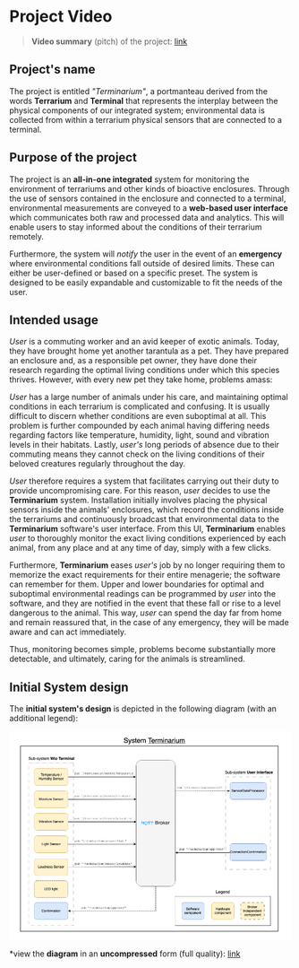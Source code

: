 # Project Video

> __Video summary__ (pitch) of the project: [link](https://tinyurl.com/dit113-video-summary)

## Project's name

The project is entitled _"Terminarium"_, a portmanteau derived from the words __Terrarium__ and __Terminal__ that represents the interplay between the physical components of our integrated system; environmental data is collected from within a terrarium physical sensors that are connected to a terminal.

## Purpose of the project

The project is an __all-in-one integrated__ system for monitoring the environment of terrariums and other kinds of bioactive enclosures. Through the use of sensors contained in the enclosure and connected to a terminal, environmental measurements are conveyed to a __web-based user interface__ which communicates both raw and processed data and analytics. This will enable users to stay informed about the conditions of their terrarium remotely.

Furthermore, the system will _notify_ the user in the event of an __emergency__ where environmental conditions fall outside of desired limits. These can either be user-defined or based on a specific preset. The system is designed to be easily expandable and customizable to fit the needs of the user.

## Intended usage

*User* is a commuting worker and an avid keeper of exotic animals. Today, they have brought home yet another tarantula as a pet. They have prepared an enclosure and, as a responsible pet owner, they have done their research regarding the optimal living conditions under which this species thrives. However, with every new pet they take home, problems amass:

*User* has a large number of animals under his care, and maintaining optimal conditions in each terrarium is complicated and confusing. It is usually difficult to discern whether conditions are even suboptimal at all. This problem is further compounded by each animal having differing needs regarding factors like temperature, humidity, light, sound and vibration levels in their habitats. Lastly, *user's* long periods of absence due to their commuting means they cannot check on the living conditions of their beloved creatures regularly throughout the day.

*User* therefore requires a system that facilitates carrying out their duty to provide uncompromising care. For this reason, *user* decides to use the __Terminarium__ system. Installation initially involves placing the physical sensors inside the animals' enclosures, which record the conditions inside the terrariums and continuously broadcast that environmental data to the __Terminarium__ software's user interface. From this UI, __Terminarium__ enables *user* to thoroughly monitor the exact living conditions experienced by each animal, from any place and at any time of day, simply with a few clicks.

Furthermore, __Terminarium__ eases *user's* job by no longer requiring them to memorize the exact requirements for their entire menagerie; the software can remember for them. Upper and lower boundaries for optimal and suboptimal environmental readings can be programmed by *user* into the software, and they are notified in the event that these fall or rise to a level dangerous to the animal. This way, *user* can spend the day far from home and remain reassured that, in the case of any emergency, they will be made aware and can act immediately.

Thus, monitoring becomes simple, problems become substantially more detectable, and ultimately, caring for the animals is streamlined.

## Initial System design

The __initial system's design__ is depicted in the following diagram (with an additional legend):

![Initial System Design](assets/system-design.jpg)

\*view the __diagram__ in an __uncompressed__ form (full quality): [link](https://tinyurl.com/dit113-init-system-design)

